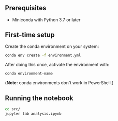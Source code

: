 # <NAME>

## Prerequisites

* Miniconda with Python 3.7 or later

## First-time setup

Create the conda environment on your system:

```bash
conda env create -f environment.yml
```

After doing this once, activate the environment with:

```bash
conda environment-name
```

(**Note:** conda environments don't work in PowerShell.)

## Running the notebook

```bash
cd src/
jupyter lab analysis.ipynb
```